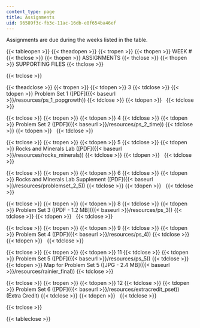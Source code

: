 ```yaml
---
content_type: page
title: Assignments
uid: 96589f3c-fb3c-11ac-16db-e8f654ba46ef
---
```


Assignments are due during the weeks listed in the table.

{{< tableopen >}}
{{< theadopen >}}
{{< tropen >}}
{{< thopen >}}
WEEK #
{{< thclose >}}
{{< thopen >}}
ASSIGNMENTS
{{< thclose >}}
{{< thopen >}}
SUPPORTING FILES
{{< thclose >}}

{{< trclose >}}

{{< theadclose >}}
{{< tropen >}}
{{< tdopen >}}
3
{{< tdclose >}}
{{< tdopen >}}
Problem Set 1 ([PDF]({{< baseurl >}}/resources/ps_1_popgrowth))
{{< tdclose >}}
{{< tdopen >}}
 
{{< tdclose >}}

{{< trclose >}}
{{< tropen >}}
{{< tdopen >}}
4
{{< tdclose >}}
{{< tdopen >}}
Problem Set 2 ([PDF]({{< baseurl >}}/resources/ps_2_time))
{{< tdclose >}}
{{< tdopen >}}
 
{{< tdclose >}}

{{< trclose >}}
{{< tropen >}}
{{< tdopen >}}
5
{{< tdclose >}}
{{< tdopen >}}
Rocks and Minerals Lab ([PDF]({{< baseurl >}}/resources/rocks_minerals))
{{< tdclose >}}
{{< tdopen >}}
 
{{< tdclose >}}

{{< trclose >}}
{{< tropen >}}
{{< tdopen >}}
6
{{< tdclose >}}
{{< tdopen >}}
Rocks and Minerals Lab Supplement ([PDF]({{< baseurl >}}/resources/problemset_2_5))
{{< tdclose >}}
{{< tdopen >}}
 
{{< tdclose >}}

{{< trclose >}}
{{< tropen >}}
{{< tdopen >}}
8
{{< tdclose >}}
{{< tdopen >}}
Problem Set 3 ([PDF - 1.2 MB]({{< baseurl >}}/resources/ps_3))
{{< tdclose >}}
{{< tdopen >}}
 
{{< tdclose >}}

{{< trclose >}}
{{< tropen >}}
{{< tdopen >}}
9
{{< tdclose >}}
{{< tdopen >}}
Problem Set 4 ([PDF]({{< baseurl >}}/resources/ps_4))
{{< tdclose >}}
{{< tdopen >}}
 
{{< tdclose >}}

{{< trclose >}}
{{< tropen >}}
{{< tdopen >}}
11
{{< tdclose >}}
{{< tdopen >}}
Problem Set 5 ([PDF]({{< baseurl >}}/resources/ps_5))
{{< tdclose >}}
{{< tdopen >}}
Map for Problem Set 5 ([JPG - 2.4 MB]({{< baseurl >}}/resources/rainier_final))
{{< tdclose >}}

{{< trclose >}}
{{< tropen >}}
{{< tdopen >}}
12
{{< tdclose >}}
{{< tdopen >}}
Problem Set 6 ([PDF]({{< baseurl >}}/resources/extracredit_pset)) (Extra Credit)
{{< tdclose >}}
{{< tdopen >}}
 
{{< tdclose >}}

{{< trclose >}}

{{< tableclose >}}